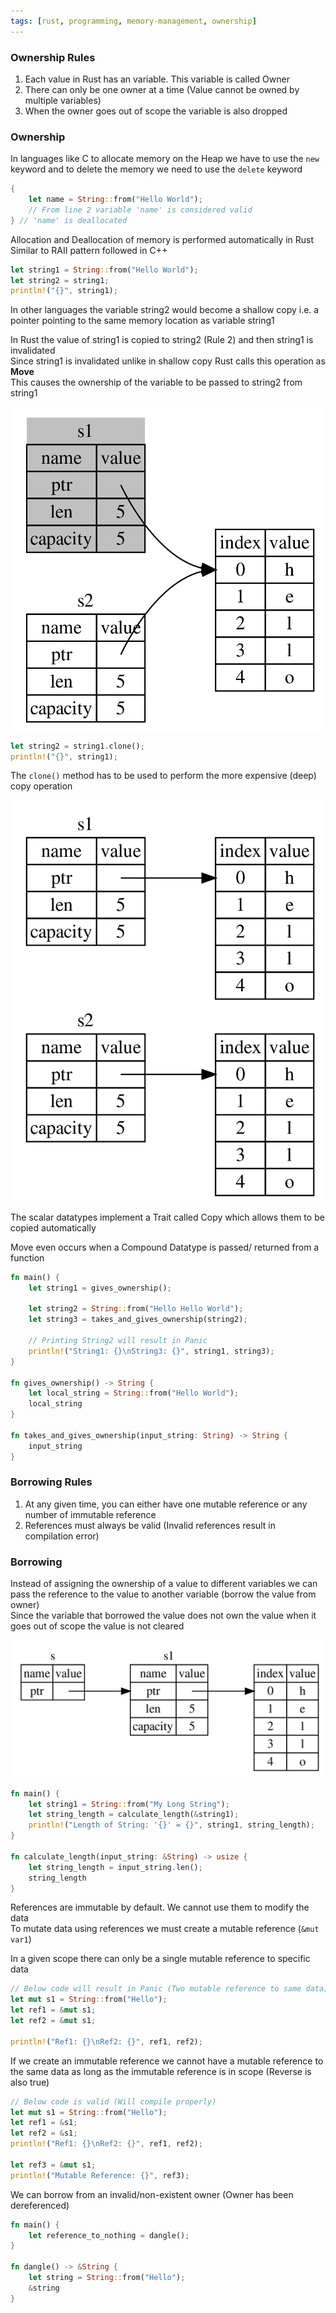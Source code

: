 ```yaml
---
tags: [rust, programming, memory-management, ownership]
---
```


### Ownership Rules

1. Each value in Rust has an variable. This variable is called Owner  
2. There can only be one owner at a time (Value cannot be owned by multiple variables)  
3. When the owner goes out of scope the variable is also dropped

### Ownership

In languages like C to allocate memory on the Heap we have to use the `new` keyword and to delete the memory we need to use the `delete` keyword  

```rust
{
	let name = String::from("Hello World");
	// From line 2 variable 'name' is considered valid
} // 'name' is deallocated
```

Allocation and Deallocation of memory is performed automatically in Rust  
Similar to RAII pattern followed in C++

```rust
let string1 = String::from("Hello World");
let string2 = string1;
println!("{}", string1);
```

In other languages the variable string2 would become a shallow copy i.e. a pointer pointing to the same memory location as variable string1  

In Rust the value of string1 is copied to string2 (Rule 2) and then string1 is invalidated  
Since string1 is invalidated unlike in shallow copy Rust calls this operation as **Move**  
This causes the ownership of the variable to be passed to string2 from string1

![Move Operation|280](images/move-operation.png)

```rust
let string2 = string1.clone();
println!("{}", string1);
```

The `clone()` method has to be used to perform the more expensive (deep) copy operation  

![Copy Operation|280](images/copy-operation.png)

The scalar datatypes implement a Trait called Copy which allows them to be copied automatically

Move even occurs when a Compound Datatype is passed/ returned from a function

```rust
fn main() {
    let string1 = gives_ownership();
    
    let string2 = String::from("Hello Hello World");
    let string3 = takes_and_gives_ownership(string2);

	// Printing String2 will result in Panic
    println!("String1: {}\nString3: {}", string1, string3);
}

fn gives_ownership() -> String {
    let local_string = String::from("Hello World");
    local_string
}

fn takes_and_gives_ownership(input_string: String) -> String {
    input_string
}

```

### Borrowing Rules

1. At any given time, you can either have one mutable reference or any number of immutable reference
2. References must always be valid (Invalid references result in compilation error)

### Borrowing

Instead of assigning the ownership of a value to different variables we can pass the reference to the value to another variable (borrow the value from owner)  
Since the variable that borrowed the value does not own the value when it goes out of scope the value is not cleared

![Borrow Value|500](images/borrow-value.png)

```rust
fn main() {
    let string1 = String::from("My Long String");
    let string_length = calculate_length(&string1);
    println!("Length of String: '{}' = {}", string1, string_length);
}

fn calculate_length(input_string: &String) -> usize {
    let string_length = input_string.len();
    string_length
}
```

References are immutable by default. We cannot use them to modify the data  
To mutate data using references we must create a mutable reference (`&mut var1`)  

In a given scope there can only be a single mutable reference to specific data

```rust
// Below code will result in Panic (Two mutable reference to same data)
let mut s1 = String::from("Hello");
let ref1 = &mut s1;
let ref2 = &mut s1;

println!("Ref1: {}\nRef2: {}", ref1, ref2);
```

If we create an immutable reference we cannot have a mutable reference to the same data as long as the immutable reference is in scope (Reverse is also true)

```rust
// Below code is valid (Will compile properly)
let mut s1 = String::from("Hello");
let ref1 = &s1;
let ref2 = &s1;
println!("Ref1: {}\nRef2: {}", ref1, ref2);

let ref3 = &mut s1;
println!("Mutable Reference: {}", ref3);
```

We can borrow from an invalid/non-existent owner (Owner has been dereferenced)

```rust
fn main() {
    let reference_to_nothing = dangle();
}

fn dangle() -> &String {
    let string = String::from("Hello");
    &string
}
```
